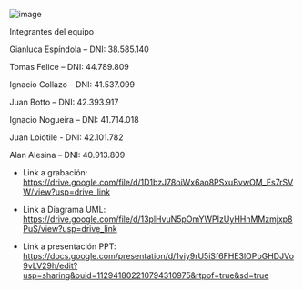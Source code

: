![image](https://github.com/fskcontacto/fskcttm/assets/133590555/786a661a-6f54-4bae-934a-f4b71c7b57b9)

Integrantes del equipo

Gianluca Espíndola – DNI: 38.585.140

Tomas Felice – DNI: 44.789.809

Ignacio Collazo – DNI: 41.537.099

Juan Botto – DNI: 42.393.917

Ignacio Nogueira – DNI: 41.714.018

Juan Loiotile - DNI: 42.101.782

Alan Alesina – DNI: 40.913.809

- Link a grabación: https://drive.google.com/file/d/1D1bzJ78oiWx6ao8PSxuBvwOM_Fs7rSVW/view?usp=drive_link

- Link a Diagrama UML: https://drive.google.com/file/d/13plHvuN5pOmYWPIzUyHHnMMzmjxp8PuS/view?usp=drive_link

- Link a presentación PPT: https://docs.google.com/presentation/d/1viy9rU5iSf6FHE3lOPbGHDJVo9vLV29h/edit?usp=sharing&ouid=112941802210794310975&rtpof=true&sd=true
